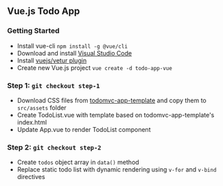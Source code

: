 ## Vue.js Todo App

### Getting Started

- Install vue-cli `npm install -g @vue/cli`
- Download and install [Visual Studio Code](https://code.visualstudio.com/)
- Install [vuejs/vetur plugin](https://github.com/vuejs/vetur)
- Create new Vue.js project `vue create -d todo-app-vue`

### Step 1: `git checkout step-1`

- Download CSS files from [todomvc-app-template](https://github.com/tastejs/todomvc-app-template) and copy them to `src/assets` folder
- Create TodoList.vue with template based on todomvc-app-template's index.html
- Update App.vue to render TodoList component

### Step 2: `git checkout step-2`

- Create `todos` object array in `data()` method
- Replace static todo list with dynamic rendering using `v-for` and `v-bind` directives
